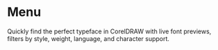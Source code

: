 # Menu
Quickly find the perfect typeface in CorelDRAW with live font previews, filters by style, weight, language, and character support.
